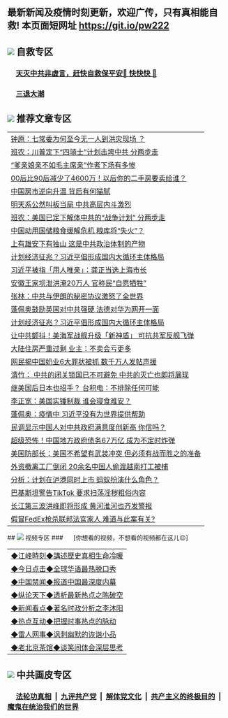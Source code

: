 ## 最新新闻及疫情时刻更新，欢迎广传，只有真相能自救! 本页面短网址 https://git.io/pw222



## <img src="https://img.icons8.com/cute-clipart/2x/circled-right.png">  自救专区

 ### &nbsp;&nbsp;&nbsp;&nbsp; [天灭中共非虚言，赶快自救保平安🍎 快快快 📩](https://github.com/pwgy/td/blob/master/README.md)
 
 ### &nbsp;&nbsp;&nbsp;&nbsp; [三退大潮](https://is.gd/fCPoKo) 
 
## <img src="https://img.icons8.com/cute-clipart/2x/circled-right.png"> 推荐文章专区
<Table>
<tr><td colspan="2" align="left"><a href="https://htxqbbjx.xhuyd.press/?name=c1201881&key=encdeuyadochlaxz&from=pw2">钟原：七常委为何至今无一人到洪灾现场 ？</a></td></tr>
<tr><td colspan="2" align="left"><a href="https://htxqbbjx.xhuyd.press/?name=c1201921&key=encdeuyadochlaxz&from=pw2">班农：川普定下“四骑士”计划击垮中共 分两步走</a></td></tr>
<tr><td colspan="2" align="left"><a href="https://htxqbbjx.xhuyd.press/?name=c1201961&key=encdeuyadochlaxz&from=pw2">“爹亲娘亲不如毛主席亲”作者下场有多惨</a></td></tr>
<tr><td colspan="2" align="left"><a href="https://htxqbbjx.xhuyd.press/?name=c1201946&key=encdeuyadochlaxz&from=pw2">00后比90后减少了4600万！以后你的二手房要卖给谁？</a></td></tr>
<tr><td colspan="2" align="left"><a href="https://htxqbbjx.xhuyd.press/?name=c1201937&key=encdeuyadochlaxz&from=pw2">中国房市逆向升温 背后有何猫腻</a></td></tr>
<tr><td colspan="2" align="left"><a href="https://htxqbbjx.xhuyd.press/?name=c1201892&key=encdeuyadochlaxz&from=pw2">明天系公然叫板当局 中共高层内斗激烈</a></td></tr>
<tr><td colspan="2" align="left"><a href="https://htxqbbjx.xhuyd.press/?name=c1201910&key=encdeuyadochlaxz&from=pw2">班农：美国已定下解体中共的“战争计划” 分两步走</a></td></tr>
<tr><td colspan="2" align="left"><a href="https://htxqbbjx.xhuyd.press/?name=c1201943&key=encdeuyadochlaxz&from=pw2">中国动用国储粮食缓解危机 粮库将“失火”？</a></td></tr>
<tr><td colspan="2" align="left"><a href="https://htxqbbjx.xhuyd.press/?name=c1201935&key=encdeuyadochlaxz&from=pw2">上有雄安下有独山 这是中共政治体制的产物</a></td></tr>
<tr><td colspan="2" align="left"><a href="https://htxqbbjx.xhuyd.press/?name=c1201922&key=encdeuyadochlaxz&from=pw2">计划经济征兆？习近平倡形成国内大循环主体格局</a></td></tr>
<tr><td colspan="2" align="left"><a href="https://htxqbbjx.xhuyd.press/?name=c1201960&key=encdeuyadochlaxz&from=pw2">习近平被指「用人唯亲」：龚正当选上海市长</a></td></tr>
<tr><td colspan="2" align="left"><a href="https://htxqbbjx.xhuyd.press/?name=c1201955&key=encdeuyadochlaxz&from=pw2">安徽王家坝泄洪淹20万人 官称民“自愿牺牲”</a></td></tr>
<tr><td colspan="2" align="left"><a href="https://htxqbbjx.xhuyd.press/?name=c1201904&key=encdeuyadochlaxz&from=pw2">张林：中共与伊朗的秘密协议激怒了全世界</a></td></tr>
<tr><td colspan="2" align="left"><a href="https://htxqbbjx.xhuyd.press/?name=c1201941&key=encdeuyadochlaxz&from=pw2">蓬佩奥鼓励英国对中共强硬 法德对华为网开一面</a></td></tr>
<tr><td colspan="2" align="left"><a href="https://htxqbbjx.xhuyd.press/?name=c1201936&key=encdeuyadochlaxz&from=pw2">计划经济征兆？习近平倡形成国内大循环主体格局</a></td></tr>
<tr><td colspan="2" align="left"><a href="https://htxqbbjx.xhuyd.press/?name=c1201939&key=encdeuyadochlaxz&from=pw2">让中共颤抖！美海军战舰升级「新神盾」 可抗共军反舰飞弹</a></td></tr>
<tr><td colspan="2" align="left"><a href="https://htxqbbjx.xhuyd.press/?name=c1201951&key=encdeuyadochlaxz&from=pw2">大陆住房严重过剩 业主：不卖会亏更多</a></td></tr>
<tr><td colspan="2" align="left"><a href="https://htxqbbjx.xhuyd.press/?name=c1201920&key=encdeuyadochlaxz&from=pw2">网民揭中国奶业6大罪状被抓 数千万人发帖声援</a></td></tr>
<tr><td colspan="2" align="left"><a href="https://htxqbbjx.xhuyd.press/?name=c1201930&key=encdeuyadochlaxz&from=pw2">清竹： 中共的闭关锁国已不可避免 中共的灭亡也即将展现</a></td></tr>
<tr><td colspan="2" align="left"><a href="https://htxqbbjx.xhuyd.press/?name=c1201942&key=encdeuyadochlaxz&from=pw2">继美国后日本也招手？ 台积电：不排除任何可能</a></td></tr>
<tr><td colspan="2" align="left"><a href="https://htxqbbjx.xhuyd.press/?name=c1201919&key=encdeuyadochlaxz&from=pw2">李正宽：美国实锤制裁 谁会寝食难安？</a></td></tr>
<tr><td colspan="2" align="left"><a href="https://htxqbbjx.xhuyd.press/?name=c1201911&key=encdeuyadochlaxz&from=pw2">蓬佩奥：疫情中 习近平没有为世界提供帮助</a></td></tr>
<tr><td colspan="2" align="left"><a href="https://htxqbbjx.xhuyd.press/?name=c1201947&key=encdeuyadochlaxz&from=pw2">民调显示中国人对中共政府满意度创新高 你信吗？</a></td></tr>
<tr><td colspan="2" align="left"><a href="https://htxqbbjx.xhuyd.press/?name=c1201896&key=encdeuyadochlaxz&from=pw2">超级恐怖！中国地方政府债务67万亿 成为不定时炸弹</a></td></tr>
<tr><td colspan="2" align="left"><a href="https://htxqbbjx.xhuyd.press/?name=c1201884&key=encdeuyadochlaxz&from=pw2">美国防部长：美国不希望有武装冲突 但必须有战而胜之的准备</a></td></tr>
<tr><td colspan="2" align="left"><a href="https://htxqbbjx.xhuyd.press/?name=c1201885&key=encdeuyadochlaxz&from=pw2">外资撤离工厂倒闭 20余名中国人偷渡越南打工被捕</a></td></tr>
<tr><td colspan="2" align="left"><a href="https://htxqbbjx.xhuyd.press/?name=c1201931&key=encdeuyadochlaxz&from=pw2">分析：计划在沪港同时上市 蚂蚁扮演什么角色？</a></td></tr>
<tr><td colspan="2" align="left"><a href="https://htxqbbjx.xhuyd.press/?name=c1201898&key=encdeuyadochlaxz&from=pw2">巴基斯坦警告TikTok 要求扫荡淫秽粗俗内容</a></td></tr>
<tr><td colspan="2" align="left"><a href="https://htxqbbjx.xhuyd.press/?name=c1201918&key=encdeuyadochlaxz&from=pw2">长江第三波洪峰即将形成 黄河淮河也齐发警报</a></td></tr>
<tr><td colspan="2" align="left"><a href="https://htxqbbjx.xhuyd.press/?name=c1201926&key=encdeuyadochlaxz&from=pw2">假冒FedEx枪杀联邦法官家人 难道与此案有关?</a></td></tr>

</Table>
## <img src="https://img.icons8.com/cute-clipart/2x/circled-right.png"> 视频专区
### &nbsp;&nbsp;&nbsp;&nbsp; [你想看的视频，不想看的视频都在这儿😉] <tr>
 <Table>
   <tr>
   <td colspan="2" align=left> 
<a href="https://kmyaoayewvhx.xhyte.press/oo.aspx?name=c922850&key=wybpblbewupvzpbn&from=gy22&tag=9877">◆江峰時刻◆講述歷史真相生命冷暖</a><br/>
    </td>
  </tr>
   <tr>
   <td colspan="2" align=left> 
<a href="https://kmyaoayewvhx.xhyte.press/oo.aspx?name=c816850&key=wybpblbewupvzpbn&from=gy22&tag=9877">◆今日点击◆全球华语最热脱口秀</a><br/>
    </td>
  </tr>
  <tr>
  <td colspan="2" align=left>
<a href="https://kmyaoayewvhx.xhyte.press/oo.aspx?name=c816860&key=wybpblbewupvzpbn&from=gy22&tag=99733110">◆中国禁闻◆报道中国最深度内幕</a><br/>
   </tr>
  <tr>
     <td colspan="2" align=left>
<a href="https://kmyaoayewvhx.xhyte.press/oo.aspx?name=c816855&key=wybpblbewupvzpbn&from=gy22&tag=997110">◆纵论天下◆透析最新热点之陈破空</a><br/>
   </tr>
   <tr>
      <td colspan="2" align=left>
<a href="https://kmyaoayewv4hx.xhyte.press/oo.aspx?name=c838308&key=wybpblbewupvzpbn&from=gy22&tag=9973110">◆新闻看点◆著名时政分析之李沐阳</a><br/>
   </tr>
   <tr>
     <td colspan="2" align=left>
<a href="https://kmy4aoayewvhx.xhyte.press/oo.aspx?name=c816852&key=wybpblbewupvzpbn&from=gy22&tag=9733110">◆热点互动◆把握时事热点的脉动</a><br/>
   </tr>
   <tr>
      <td colspan="2" align=left>
<a href="https://kmyaoaye4wvhx.xhyte.press/oo.aspx?name=c816694&key=wybpblbewupvzpbn&from=gy22&tag=93310">◆雷人网事◆讽刺幽默的诙谐小品</a><br/>
   </tr>
   <tr>
    <td colspan="2" align=left>
<a href="https://kmyao4ayewvhx.xhyte.press/oo.aspx?name=c816650&key=wybpblbewupvzpbn&from=gy22&tag=9973110">◆老北京茶馆◆谈笑间体会深层思考</a><br/>
   </tr>
</Table>
 
## <img src="https://img.icons8.com/cute-clipart/2x/circled-right.png"> 中共画皮专区


 ### &nbsp;&nbsp;&nbsp;&nbsp; [法轮功真相](https://github.com/begood0513/basic/blob/master/README.md) &nbsp;|&nbsp; [九评共产党](https://github.com/begood0513/9ping.md/blob/master/README.md) &nbsp;|&nbsp; [解体党文化](https://github.com/begood0513/jtdwh.md/blob/master/README.md)   &nbsp;|&nbsp; [共产主义的终极目的](https://github.com/begood0513/gczydzjmd.md/blob/master/README.md) &nbsp;|&nbsp; [魔鬼在统治我们的世界](https://github.com/begood0513/gczydzjmd.md/blob/master/README.md) 


